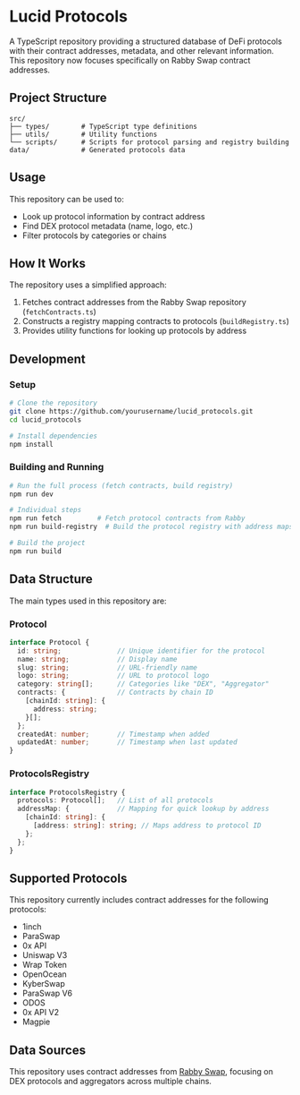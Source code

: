 # Lucid Protocols

A TypeScript repository providing a structured database of DeFi protocols with their contract addresses, metadata, and other relevant information. This repository now focuses specifically on Rabby Swap contract addresses.

## Project Structure

```
src/
├── types/        # TypeScript type definitions
├── utils/        # Utility functions
└── scripts/      # Scripts for protocol parsing and registry building
data/             # Generated protocols data
```

## Usage

This repository can be used to:
- Look up protocol information by contract address
- Find DEX protocol metadata (name, logo, etc.)
- Filter protocols by categories or chains

## How It Works

The repository uses a simplified approach:

1. Fetches contract addresses from the Rabby Swap repository (`fetchContracts.ts`)
2. Constructs a registry mapping contracts to protocols (`buildRegistry.ts`)
3. Provides utility functions for looking up protocols by address

## Development

### Setup

```bash
# Clone the repository
git clone https://github.com/yourusername/lucid_protocols.git
cd lucid_protocols

# Install dependencies
npm install
```

### Building and Running

```bash
# Run the full process (fetch contracts, build registry)
npm run dev

# Individual steps
npm run fetch         # Fetch protocol contracts from Rabby
npm run build-registry  # Build the protocol registry with address maps

# Build the project
npm run build
```

## Data Structure

The main types used in this repository are:

### Protocol

```typescript
interface Protocol {
  id: string;              // Unique identifier for the protocol
  name: string;            // Display name
  slug: string;            // URL-friendly name
  logo: string;            // URL to protocol logo
  category: string[];      // Categories like "DEX", "Aggregator"
  contracts: {             // Contracts by chain ID
    [chainId: string]: {
      address: string;
    }[];
  };
  createdAt: number;       // Timestamp when added
  updatedAt: number;       // Timestamp when last updated
}
```

### ProtocolsRegistry

```typescript
interface ProtocolsRegistry {
  protocols: Protocol[];   // List of all protocols
  addressMap: {            // Mapping for quick lookup by address
    [chainId: string]: {
      [address: string]: string; // Maps address to protocol ID
    };
  };
}
```

## Supported Protocols

This repository currently includes contract addresses for the following protocols:
- 1inch
- ParaSwap
- 0x API
- Uniswap V3
- Wrap Token
- OpenOcean
- KyberSwap
- ParaSwap V6
- ODOS
- 0x API V2
- Magpie

## Data Sources

This repository uses contract addresses from [Rabby Swap](https://github.com/RabbyHub/rabby-swap), focusing on DEX protocols and aggregators across multiple chains.
